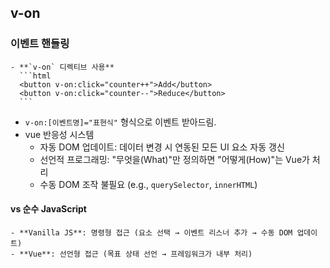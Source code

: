 ## v-on
### 이벤트 핸들링
    - **`v-on` 디렉티브 사용**
      ```html
      <button v-on:click="counter++">Add</button>
      <button v-on:click="counter--">Reduce</button>
      ```
- `v-on:[이벤트명]="표현식"` 형식으로 이벤트 받아드림.
- vue 반응성 시스템
    - 자동 DOM 업데이트: 데이터 변경 시 연동된 모든 UI 요소 자동 갱신
    - 선언적 프로그래밍: "무엇을(What)"만 정의하면 "어떻게(How)"는 Vue가 처리
    - 수동 DOM 조작 불필요 (e.g., `querySelector`, `innerHTML`)


#### vs 순수 JavaScript
    - **Vanilla JS**: 명령형 접근 (요소 선택 → 이벤트 리스너 추가 → 수동 DOM 업데이트)
    - **Vue**: 선언형 접근 (목표 상태 선언 → 프레임워크가 내부 처리)

